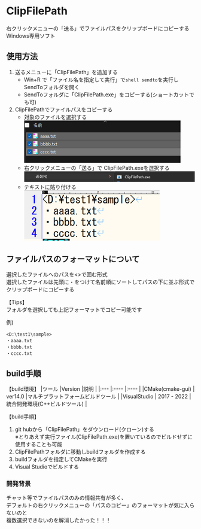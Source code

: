 # ClipFilePath
右クリックメニューの「送る」でファイルパスをクリップボードにコピーするWindows専用ソフト

## 使用方法
1. 送るメニューに「ClipFilePath」を追加する
    - Win+R で「ファイル名を指定して実行」で```shell sendto```を実行しSendToフォルダを開く
    - SendToフォルダに「ClipFilePath.exe」をコピーする(ショートカットでも可)
2. ClipFilePathでファイルパスをコピーする
    - 対象のファイルを選択する<br>
      ![ファイル選択](doc/assets/01_select_file.png "ファイル選択")
    - 右クリックメニューの「送る」で ClipFilePath.exeを選択する<br>
      ![ClipFilePath](doc/assets/02_sendto_clipfilepath.png "ClipFilePath")
    - テキストに貼り付ける<br>
      ![ファイルパスのペースト](doc/assets/03_paste_filepath.png "ファイルパスペースト")

## ファイルパスのフォーマットについて

選択したファイルへのパスを<>で囲む形式<br>
選択したファイルは先頭に・をつけて名前順にソートしてパスの下に並ぶ形式でクリップボードにコピーする

【Tips】<br>
 フォルダを選択しても上記フォーマットでコピー可能です

例)
```
<D:\test1\sample>
・aaaa.txt
・bbbb.txt
・cccc.txt
```

## build手順

【build環境】
|ツール           |Version       |説明                               |
|:---             |:----         |:----                              |
|CMake(cmake-gui) | ver14.0      |マルチプラットフォームビルドツール |
|VisualStudio     | 2017 - 2022  |統合開発環境(C++ビルドツール)      |

【build手順】
1. git hubから「ClipFilePath」をダウンロード(クローン)する<br>
   ※とりあえず実行ファイル(ClipFilePath.exe)を置いているのでビルドせずに使用することも可能
2. ClipFilePathフォルダに移動しbuildフォルダを作成する
3. buildフォルダを指定してCMakeを実行
4. Visual Studioでビルドする

### 開発背景
チャット等でファイルパスのみの情報共有が多く、<br>
デフォルトの右クリックメニューの「パスのコピー」のフォーマットが気に入らないのと<br>
複数選択できないのを解消したかった！！！

